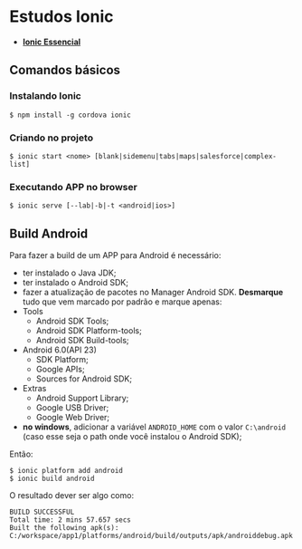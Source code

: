# Estudos Ionic
- **[Ionic Essencial](https://github.com/jonatasleon/estudos-ionic/tree/master/ionic-essencial)**

## Comandos básicos

### Instalando Ionic
```
$ npm install -g cordova ionic
```

### Criando no projeto
```
$ ionic start <nome> [blank|sidemenu|tabs|maps|salesforce|complex-list]
```

### Executando APP no browser
```
$ ionic serve [--lab|-b|-t <android|ios>]
```

## Build Android
Para fazer a build de um APP para Android é necessário:

- ter instalado o Java JDK;
- ter instalado o Android SDK;
- fazer a atualização de pacotes no Manager Android SDK. **Desmarque** tudo que vem marcado por padrão e marque apenas:
 - Tools
   - Android SDK Tools;
   - Android SDK Platform-tools;
   - Android SDK Build-tools;
 - Android 6.0(API 23)
   - SDK Platform;
   - Google APIs;
   - Sources for Android SDK;
 - Extras
   - Android Support Library;
   - Google USB Driver;
   - Google Web Driver;
- **no windows**, adicionar a variável `ANDROID_HOME` com o valor `C:\android` (caso esse seja o path onde você instalou o Android SDK);

Então:
```
$ ionic platform add android
$ ionic build android
```

O resultado dever ser algo como:
```
BUILD SUCCESSFUL
Total time: 2 mins 57.657 secs
Built the following apk(s):
C:/workspace/app1/platforms/android/build/outputs/apk/androiddebug.apk
```
